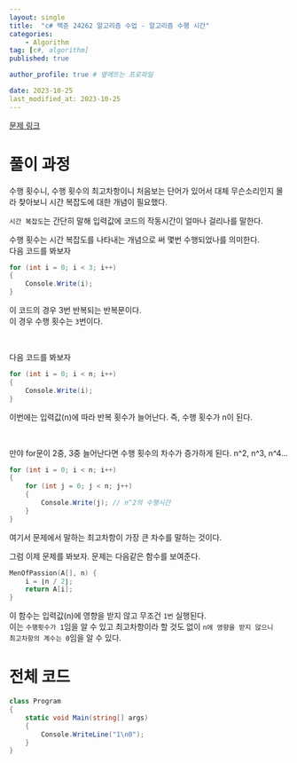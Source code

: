 ```yaml
---
layout: single
title:  "c# 백준 24262 알고리즘 수업 - 알고리즘 수행 시간"
categories: 
    - Algorithm
tag: [c#, algorithm]
published: true

author_profile: true # 옆에뜨는 프로파일

date: 2023-10-25
last_modified_at: 2023-10-25
---
```

[문제 링크](https://www.acmicpc.net/problem/24262)

# 풀이 과정
수행 횟수니, 수행 횟수의 최고차항이니 처음보는 단어가 있어서 대체 무슨소리인지 몰라 찾아보니 시간 복잡도에 대한 개념이 필요했다.

`시간 복잡도`는 간단히 말해 입력값에 코드의 작동시간이 얼마나 걸리나를 말한다. <br>

수행 횟수는 시간 복잡도를 나타내는 개념으로 써 몇번 수행되었나를 의미한다.<br>
다음 코드를 봐보자

```c#
for (int i = 0; i < 3; i++)
{
    Console.Write(i);
}
```

이 코드의 경우 3번 반복되는 반복문이다.<br>
이 경우 수행 횟수는 `3`번이다. 

<br>

다음 코드를 봐보자

```c#
for (int i = 0; i < n; i++)
{
    Console.Write(i);
}
```

이번에는 입력값(n)에 따라 반복 횟수가 늘어난다.
즉, 수행 횟수가 n이 된다.

<br>

만야 for문이 2중, 3중 늘어난다면 수행 횟수의 차수가 증가하게 된다.
n^2, n^3, n^4...
```c#
for (int i = 0; i < n; i++)
{
    for (int j = 0; j < n; j++)
    {
        Console.Write(j); // n^2의 수행시간
    }
}
```

여기서 문제에서 말하는 최고차항이 가장 큰 차수를 말하는 것이다.

그럼 이제 문제를 봐보자.
문제는 다음같은 함수를 보여준다.

```c
MenOfPassion(A[], n) {
    i = ⌊n / 2⌋;
    return A[i];
}
```

이 함수는 입력값(n)에 영향을 받지 않고 무조건 `1번` 실행된다.<br>
이는 `수행횟수가 1`임을 알 수 있고 최고차항이라 할 것도 없이 `n에 영향을 받지 않으니` <br>
`최고차항의 계수는 0`임을 알 수 있다.



# 전체 코드
```c#
class Program
{
    static void Main(string[] args)
    {
        Console.WriteLine("1\n0");
    }
}
```